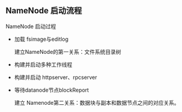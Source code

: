 ## NameNode 启动流程

NameNode 启动过程

* 加载 fsimage与editlog

  建立NameNode的第一关系：文件系统目录树

* 构建并启动多种工作线程

* 构建并启动 httpserver、rpcserver

* 等待datanode节点blockReport

  建立 Namenode第二关系：数据块与副本和数据节点之间的对应关系。